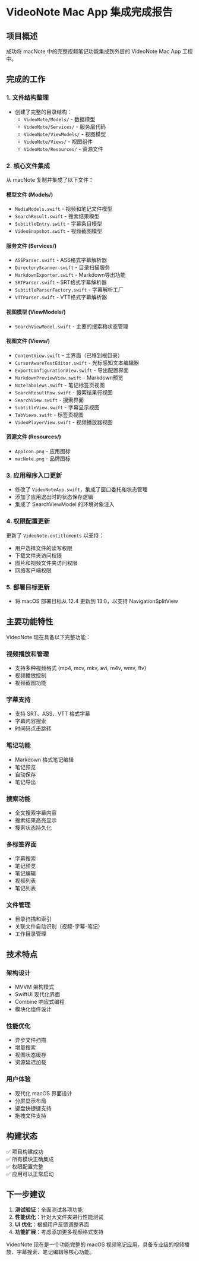 # VideoNote Mac App 集成完成报告

## 项目概述
成功将 macNote 中的完整视频笔记功能集成到外层的 VideoNote Mac App 工程中。

## 完成的工作

### 1. 文件结构整理
- 创建了完整的目录结构：
  - `VideoNote/Models/` - 数据模型
  - `VideoNote/Services/` - 服务层代码
  - `VideoNote/ViewModels/` - 视图模型
  - `VideoNote/Views/` - 视图组件
  - `VideoNote/Resources/` - 资源文件

### 2. 核心文件集成
从 macNote 复制并集成了以下文件：

#### 模型文件 (Models/)
- `MediaModels.swift` - 视频和笔记文件模型
- `SearchResult.swift` - 搜索结果模型
- `SubtitleEntry.swift` - 字幕条目模型  
- `VideoSnapshot.swift` - 视频截图模型

#### 服务文件 (Services/)
- `ASSParser.swift` - ASS格式字幕解析器
- `DirectoryScanner.swift` - 目录扫描服务
- `MarkdownExporter.swift` - Markdown导出功能
- `SRTParser.swift` - SRT格式字幕解析器
- `SubtitleParserFactory.swift` - 字幕解析工厂
- `VTTParser.swift` - VTT格式字幕解析器

#### 视图模型 (ViewModels/)
- `SearchViewModel.swift` - 主要的搜索和状态管理

#### 视图文件 (Views/)
- `ContentView.swift` - 主界面（已移到根目录）
- `CursorAwareTextEditor.swift` - 光标感知文本编辑器
- `ExportConfigurationView.swift` - 导出配置界面
- `MarkdownPreviewView.swift` - Markdown预览
- `NoteTabViews.swift` - 笔记标签页视图
- `SearchResultRow.swift` - 搜索结果行视图
- `SearchView.swift` - 搜索界面
- `SubtitleView.swift` - 字幕显示视图
- `TabViews.swift` - 标签页视图
- `VideoPlayerView.swift` - 视频播放器视图

#### 资源文件 (Resources/)
- `AppIcon.png` - 应用图标
- `macNote.png` - 品牌图标

### 3. 应用程序入口更新
- 修改了 `VideoNoteApp.swift`，集成了窗口委托和状态管理
- 添加了应用退出时的状态保存逻辑
- 集成了 SearchViewModel 的环境对象注入

### 4. 权限配置更新
更新了 `VideoNote.entitlements` 以支持：
- 用户选择文件的读写权限
- 下载文件夹访问权限
- 图片和视频文件夹访问权限
- 网络客户端权限

### 5. 部署目标更新
- 将 macOS 部署目标从 12.4 更新到 13.0，以支持 NavigationSplitView

## 主要功能特性

VideoNote 现在具备以下完整功能：

### 视频播放和管理
- 支持多种视频格式 (mp4, mov, mkv, avi, m4v, wmv, flv)
- 视频播放控制
- 视频截图功能

### 字幕支持
- 支持 SRT、ASS、VTT 格式字幕
- 字幕内容搜索
- 时间码点击跳转

### 笔记功能
- Markdown 格式笔记编辑
- 笔记预览
- 自动保存
- 笔记导出

### 搜索功能
- 全文搜索字幕内容
- 搜索结果高亮显示
- 搜索状态持久化

### 多标签界面
- 字幕搜索
- 笔记预览
- 笔记编辑  
- 视频列表
- 笔记列表

### 文件管理
- 目录扫描和索引
- 关联文件自动识别（视频-字幕-笔记）
- 工作目录管理

## 技术特点

### 架构设计
- MVVM 架构模式
- SwiftUI 现代化界面
- Combine 响应式编程
- 模块化组件设计

### 性能优化
- 异步文件扫描
- 增量搜索
- 视图状态缓存
- 资源延迟加载

### 用户体验
- 现代化 macOS 界面设计
- 分屏显示布局
- 键盘快捷键支持
- 拖拽文件支持

## 构建状态
✅ 项目构建成功  
✅ 所有模块正确集成  
✅ 权限配置完整  
✅ 应用可以正常启动  

## 下一步建议

1. **测试验证**：全面测试各项功能
2. **性能优化**：针对大文件夹进行性能测试
3. **UI 优化**：根据用户反馈调整界面
4. **功能扩展**：考虑添加更多视频格式支持

VideoNote 现在是一个功能完整的 macOS 视频笔记应用，具备专业级的视频播放、字幕搜索、笔记编辑等核心功能。
